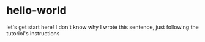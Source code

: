 # hello-world
let's get start here!
I don't know why I wrote this sentence, just following the tutoriol's instructions
